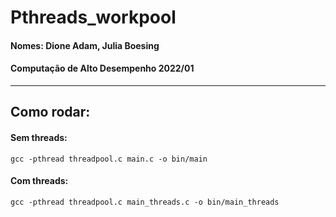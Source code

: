 # Pthreads_workpool

#### Nomes: Dione Adam, Julia Boesing
#### Computação de Alto Desempenho 2022/01

---
## Como rodar:


#### Sem threads:

```
gcc -pthread threadpool.c main.c -o bin/main
```

#### Com threads:
```
gcc -pthread threadpool.c main_threads.c -o bin/main_threads
```

